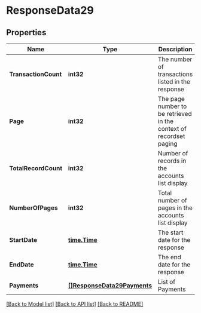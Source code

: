 # ResponseData29

## Properties
Name | Type | Description | Notes
------------ | ------------- | ------------- | -------------
**TransactionCount** | **int32** | The number of transactions listed in the response | [default to null]
**Page** | **int32** | The page number to be retrieved in the context of recordset paging | [default to null]
**TotalRecordCount** | **int32** | Number of records in the accounts list display | [default to null]
**NumberOfPages** | **int32** | Total number of pages in the accounts list display | [default to null]
**StartDate** | [**time.Time**](time.Time.md) | The start date for the response | [default to null]
**EndDate** | [**time.Time**](time.Time.md) | The end date for the response | [default to null]
**Payments** | [**[]ResponseData29Payments**](ResponseData29_payments.md) | List of Payments | [default to null]

[[Back to Model list]](../README.md#documentation-for-models) [[Back to API list]](../README.md#documentation-for-api-endpoints) [[Back to README]](../README.md)

